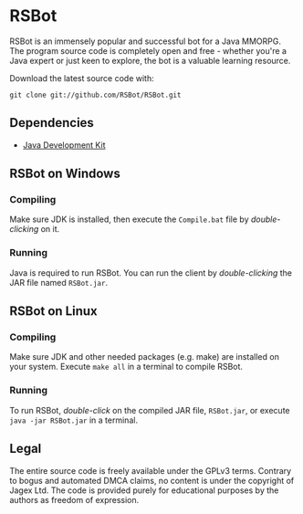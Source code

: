 # RSBot

RSBot is an immensely popular and successful bot for a Java MMORPG. The program source code is completely open and free - whether you're a Java expert or just keen to explore, the bot is a valuable learning resource. 

Download the latest source code with:

    git clone git://github.com/RSBot/RSBot.git

## Dependencies

 * [Java Development Kit](http://www.oracle.com/technetwork/java/javase/index-137561.html)

## RSBot on Windows

### Compiling

Make sure JDK is installed, then execute the `Compile.bat` file by *double-clicking* on it.

### Running

Java is required to run RSBot. You can run the client by *double-clicking* the JAR file named `RSBot.jar`.

## RSBot on Linux

### Compiling

Make sure JDK and other needed packages (e.g. make) are installed on your system. Execute `make all` in a terminal to compile RSBot.

### Running

To run RSBot, *double-click* on the compiled JAR file, `RSBot.jar`, or execute `java -jar RSBot.jar` in a terminal.

## Legal 

The entire source code is freely available under the GPLv3 terms. Contrary to bogus and automated DMCA claims, no content is under the copyright of Jagex Ltd. The code is provided purely for educational purposes by the authors as freedom of expression.
